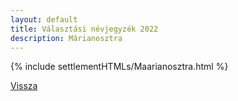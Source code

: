 ```yaml
---
layout: default
title: Választási névjegyzék 2022
description: Márianosztra
---
```


{% include settlementHTMLs/Maarianosztra.html %}

[Vissza](../)